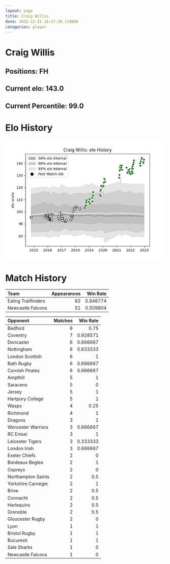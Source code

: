 ```yaml
---  
layout: page  
title: Craig Willis  
date: 2022-12-31 16:27:38.119888  
categories: player  
---
```

# Craig Willis

## Positions: FH

## Current elo: 143.0

## Current Percentile: 99.0

# Elo History


![elo history](history_CraigWillis.png)
# Match History


| Team                |   Appearances |   Win Rate |
|:--------------------|--------------:|-----------:|
| Ealing Trailfinders |            62 |   0.846774 |
| Newcastle Falcons   |            51 |   0.509804 |

| Opponent           |   Matches |   Win Rate |
|:-------------------|----------:|-----------:|
| Bedford            |         8 |   0.75     |
| Coventry           |         7 |   0.928571 |
| Doncaster          |         6 |   0.666667 |
| Nottingham         |         6 |   0.833333 |
| London Scottish    |         6 |   1        |
| Bath Rugby         |         6 |   0.666667 |
| Cornish Pirates    |         6 |   0.666667 |
| Ampthill           |         5 |   1        |
| Saracens           |         5 |   0        |
| Jersey             |         5 |   1        |
| Hartpury College   |         5 |   1        |
| Wasps              |         4 |   0.25     |
| Richmond           |         4 |   1        |
| Dragons            |         3 |   1        |
| Worcester Warriors |         3 |   0.666667 |
| RC Enisei          |         3 |   1        |
| Leicester Tigers   |         3 |   0.333333 |
| London Irish       |         3 |   0.666667 |
| Exeter Chiefs      |         2 |   0        |
| Bordeaux Begles    |         2 |   1        |
| Ospreys            |         2 |   0        |
| Northampton Saints |         2 |   0.5      |
| Yorkshire Carnegie |         2 |   1        |
| Brive              |         2 |   0.5      |
| Connacht           |         2 |   0.5      |
| Harlequins         |         2 |   0.5      |
| Grenoble           |         2 |   0.5      |
| Gloucester Rugby   |         2 |   0        |
| Lyon               |         1 |   1        |
| Bristol Rugby      |         1 |   1        |
| Bucuresti          |         1 |   1        |
| Sale Sharks        |         1 |   0        |
| Newcastle Falcons  |         1 |   0        |